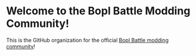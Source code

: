# Welcome to the Bopl Battle Modding Community!
This is the GitHub organization for the official [Bopl Battle modding community](https://discord.gg/official-bopl-battle-modding-comunity-1175164882388275310)!
